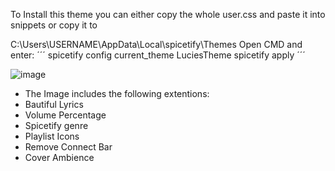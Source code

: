 To Install this theme you can either copy the whole user.css and paste it into snippets or copy it to 

C:\Users\USERNAME\AppData\Local\spicetify\Themes
Open CMD and enter:
´´´
spicetify config current_theme LuciesTheme
spicetify apply
´´´

![image](https://github.com/luciezka/LuciesPurple-Spicetify/assets/83407389/47b70943-e9f1-4253-af47-6d459dccc371)

- The Image includes the following extentions:
- Bautiful Lyrics
- Volume Percentage
- Spicetify genre
- Playlist Icons
- Remove Connect Bar
- Cover Ambience
